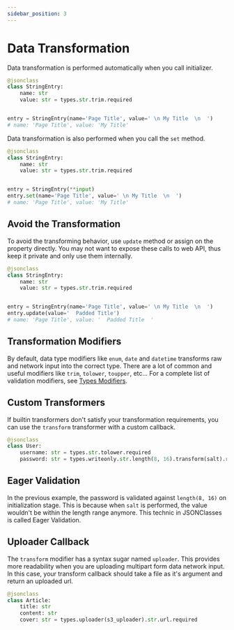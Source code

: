 ```yaml
---
sidebar_position: 3
---
```


# Data Transformation

Data transformation is performed automatically when you call initializer.
```python
@jsonclass
class StringEntry:
    name: str
    value: str = types.str.trim.required


entry = StringEntry(name='Page Title', value=' \n My Title  \n  ')
# name: 'Page Title', value: 'My Title'
```
Data transformation is also performed when you call the `set` method.
```python
@jsonclass
class StringEntry:
    name: str
    value: str = types.str.trim.required


entry = StringEntry(**input)
entry.set(name='Page Title', value=' \n My Title  \n  ')
# name: 'Page Title', value: 'My Title'
```
## Avoid the Transformation

To avoid the transforming behavior, use `update` method or assign on the property directly. You may not want to expose these calls to web API, thus keep it private and only use them internally.
```python
@jsonclass
class StringEntry:
    name: str
    value: str = types.str.trim.required


entry = StringEntry(name='Page Title', value=' \n My Title  \n  ')
entry.update(value='  Padded Title')
# name: 'Page Title', value: '  Padded Title  '
```

## Transformation Modifiers

By default, data type modifiers like `enum`, `date` and `datetime` transforms raw and network input into the correct type. There are a lot of common and useful modifiers like `trim`, `tolower`, `toupper`, etc... For a complete list of validation modifiers, see [Types Modifiers]("...).

## Custom Transformers

If builtin transformers don't satisfy your transformation requirements, you can use the `transform` transformer with a custom callback.
```python
@jsonclass
class User:
    username: str = types.str.tolower.required
    password: str = types.writeonly.str.length(8, 16).transform(salt).required
```

## Eager Validation

In the previous example, the password is validated against `length(8, 16)` on initialization stage. This is because when `salt` is performed, the value wouldn't be within the length range anymore. This technic in JSONClasses is called Eager Validation.

## Uploader Callback

The `transform` modifier has a syntax sugar named `uploader`. This provides more readability when you are uploading multipart form data network input. In this case, your transform callback should take a file as it's argument and return an uploaded url.
```python
@jsonclass
class Article:
    title: str
    content: str
    cover: str = types.uploader(s3_uploader).str.url.required
```
